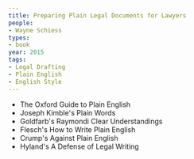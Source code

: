 ```yaml
---
title: Preparing Plain Legal Documents for Lawyers
people:
- Wayne Schiess
types:
- book
year: 2015
tags:
- Legal Drafting
- Plain English
- English Style
---
```


- The Oxford Guide to Plain English
- Joseph Kimble's Plain Words
- Goldfarb's Raymondi Clear Understandings
- Flesch's How to Write Plain English
- Crump's Against Plain English
- Hyland's A Defense of Legal Writing
